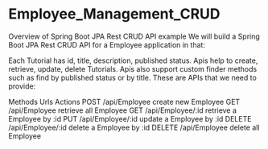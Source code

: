 # Employee_Management_CRUD

Overview of Spring Boot JPA Rest CRUD API example
We will build a Spring Boot JPA Rest CRUD API for a Employee application in that:

Each Tutorial has id, title, description, published status.
Apis help to create, retrieve, update, delete Tutorials.
Apis also support custom finder methods such as find by published status or by title.
These are APIs that we need to provide:

Methods	Urls	Actions
POST	/api/Employee	create new Employee
GET	/api/Employee	retrieve all Employee
GET	/api/Employee/:id	retrieve a Employee by :id
PUT	/api/Employee/:id	update a Employee by :id
DELETE	/api/Employee/:id	delete a Employee by :id
DELETE	/api/Employee	delete all Employee
